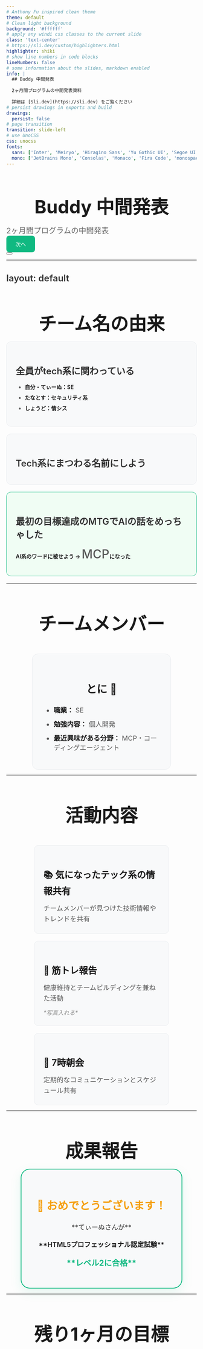 ```yaml
---
# Anthony Fu inspired clean theme
theme: default
# Clean light background
background: '#ffffff'
# apply any windi css classes to the current slide
class: 'text-center'
# https://sli.dev/custom/highlighters.html
highlighter: shiki
# show line numbers in code blocks
lineNumbers: false
# some information about the slides, markdown enabled
info: |
  ## Buddy 中間発表
  
  2ヶ月間プログラムの中間発表資料
  
  詳細は [Sli.dev](https://sli.dev) をご覧ください
# persist drawings in exports and build
drawings:
  persist: false
# page transition
transition: slide-left
# use UnoCSS
css: unocss
fonts:
  sans: ['Inter', 'Meiryo', 'Hiragino Sans', 'Yu Gothic UI', 'Segoe UI', 'Roboto', 'sans-serif']
  mono: ['JetBrains Mono', 'Consolas', 'Monaco', 'Fira Code', 'monospace']
---
```


# Buddy 中間発表

<div class="subtitle">2ヶ月間プログラムの中間発表</div>

<div class="pt-12">
  <span @click="$slidev.nav.next" class="nav-button">
    次へ <carbon:arrow-right class="inline ml-2"/>
  </span>
</div>

<div class="abs-br m-6 flex gap-2 opacity-60">
  <button @click="$slidev.nav.openInEditor()" title="Open in Editor" class="text-xl slidev-icon-btn opacity-50 !border-none hover:opacity-100">
    <carbon:edit />
  </button>
  <a href="https://github.com/slidevjs/slidev" target="_blank" alt="GitHub"
    class="text-xl slidev-icon-btn opacity-50 !border-none hover:opacity-100">
    <carbon-logo-github />
  </a>
</div>

<style>
h1 {
  font-size: 3rem;
  font-weight: 700;
  color: #1a1a1a;
  margin-bottom: 0.5rem;
  padding: 0 2rem;
  box-sizing: border-box;
}

.subtitle {
  color: #666666;
  font-size: 1.25rem;
  font-weight: 400;
  margin-top: 1rem;
}

.nav-button {
  background: #10b981;
  color: white;
  padding: 0.75rem 1.5rem;
  border-radius: 0.5rem;
  font-weight: 500;
  cursor: pointer;
  transition: all 0.2s ease;
  border: none;
  display: inline-flex;
  align-items: center;
}

.nav-button:hover {
  background: #059669;
  transform: translateY(-1px);
}
</style>

<!--
Buddy 2ヶ月間プログラムの中間発表スライド
-->

---
layout: default
---

# チーム名の由来

<div class="space-y-6 text-left max-w-4xl mx-auto px-6">

<div class="origin-step">

## 全員がtech系に関わっている
- **自分・てぃーぬ：SE**
- **たなとす：セキュリティ系**
- **しょうど：情シス**

</div>

<v-click>

<div class="origin-step">

## Tech系にまつわる名前にしよう

</div>

</v-click>

<v-click>

<div class="origin-step highlight">

## 最初の目標達成のMTGでAIの話をめっちゃした
**AI系のワードに被せよう → <span class="team-name">MCP</span>になった**

</div>

</v-click>

</div>

<style>
h1 {
  color: #1a1a1a;
  font-weight: 700;
  margin-bottom: 2rem;
  text-align: center;
}

h2 {
  color: #333333;
  font-weight: 600;
  font-size: 1.5rem;
  margin-bottom: 1rem;
}

.origin-step {
  background: #f8f9fa;
  padding: 1.5rem;
  border-radius: 0.75rem;
  border: 1px solid #e9ecef;
  margin-bottom: 1.2rem;
}

.origin-step.highlight {
  border-color: #10b981;
  background: #f0fdf4;
}

.team-name {
  color: #10b981;
  font-weight: 700;
  font-size: 1.2em;
}

li {
  color: #555555;
  margin: 0.5rem 0;
}

strong {
  color: #1a1a1a;
}
</style>

---

# チームメンバー

<div class="members-container">

<div class="member-card">

## とに 🤖
- **職業：** SE
- **勉強内容：** 個人開発
- **最近興味がある分野：** MCP・コーディングエージェント

</div>

</div>

<style>
h1 {
  color: #1a1a1a;
  font-weight: 700;
  margin-bottom: 2rem;
  text-align: center;
}

.members-container {
  display: flex;
  justify-content: center;
  padding: 2rem 3rem 0 3rem;
  max-width: 100vw;
  box-sizing: border-box;
}

.member-card {
  background: #f8f9fa;
  border: 1px solid #e9ecef;
  border-radius: 1rem;
  padding: 2rem;
  max-width: 32rem;
  width: 90%;
  transition: all 0.2s ease;
  margin: 0 auto;
  box-sizing: border-box;
}

.member-card:hover {
  transform: translateY(-2px);
  border-color: #10b981;
  box-shadow: 0 10px 25px rgba(0, 0, 0, 0.1);
}

.member-card h2 {
  color: #1a1a1a;
  font-size: 1.75rem;
  font-weight: 600;
  margin-bottom: 1.5rem;
  text-align: center;
}

.member-card li {
  color: #555555;
  margin: 0.75rem 0;
  font-size: 1.1rem;
}

.member-card strong {
  color: #1a1a1a;
  font-weight: 600;
}
</style>

---

# 活動内容

<div class="activities-grid">

<v-click>

<div class="activity-item">

## 📚 気になったテック系の情報共有
<div class="activity-desc">チームメンバーが見つけた技術情報やトレンドを共有</div>

</div>

</v-click>

<v-click>

<div class="activity-item">

## 💪 筋トレ報告
<div class="activity-desc">健康維持とチームビルディングを兼ねた活動</div>
<div class="note-text">*写真入れる*</div>

</div>

</v-click>

<v-click>

<div class="activity-item">

## 🌅 7時朝会
<div class="activity-desc">定期的なコミュニケーションとスケジュール共有</div>

</div>

</v-click>

</div>

<style>
h1 {
  color: #1a1a1a;
  font-weight: 700;
  margin-bottom: 2rem;
  text-align: center;
}

.activities-grid {
  display: grid;
  gap: 1.2rem;
  padding: 2rem 3rem 0 3rem;
  max-width: 50rem;
  margin: 0 auto;
  width: 90%;
  box-sizing: border-box;
}

.activity-item {
  background: #f8f9fa;
  border: 1px solid #e9ecef;
  border-radius: 0.75rem;
  padding: 1.5rem;
  transition: all 0.2s ease;
  position: relative;
}

.activity-item:hover {
  transform: translateY(-2px);
  border-color: #10b981;
  background: #f0fdf4;
}

.activity-item h2 {
  color: #1a1a1a;
  font-size: 1.5rem;
  font-weight: 600;
  margin-bottom: 1rem;
}

.activity-desc {
  color: #555555;
  font-size: 1.1rem;
  line-height: 1.6;
}

.note-text {
  color: #888888;
  font-style: italic;
  margin-top: 0.75rem;
  font-size: 0.95rem;
}
</style>

---

# 成果報告

<div class="flex justify-center items-center h-full">

<div class="achievement-card">

## 🎉 おめでとうございます！

<div class="achievement-details">
<div class="achiever-name">**てぃーぬさんが**</div>
<div class="certification-name">**HTML5プロフェッショナル認定試験**</div>
<div class="level-badge">**レベル2に合格**</div>
</div>

</div>

</div>

<style>
h1 {
  color: #1a1a1a;
  font-weight: 700;
  margin-bottom: 2rem;
  text-align: center;
}

.achievement-card {
  background: #f8f9fa;
  border: 2px solid #10b981;
  border-radius: 1.5rem;
  padding: 2rem;
  text-align: center;
  max-width: 36rem;
  width: 85%;
  position: relative;
  box-shadow: 0 10px 30px rgba(16, 185, 129, 0.1);
  margin: 0 auto;
  box-sizing: border-box;
}

.achievement-card h2 {
  color: #f59e0b;
  font-size: 1.8rem;
  font-weight: 700;
  margin-bottom: 1.5rem;
}

.achievement-details {
  font-size: 1.1rem;
  line-height: 1.7;
}

.achiever-name {
  color: #333333;
  margin: 1rem 0;
}

.certification-name {
  color: #1a1a1a;
  margin: 1rem 0;
  font-weight: 600;
}

.level-badge {
  color: #10b981;
  font-size: 1.3rem;
  margin: 1rem 0;
  font-weight: 700;
}

strong {
  font-weight: 600;
}
</style>

---

# 残り1ヶ月の目標

<div class="goals-section">

<div class="goals-card">

## 📋 今後の目標設定

<div class="goals-description">
各メンバーの残り1ヶ月での目標を設定し、<br>
<span class="highlight">継続的な成長と学習を目指します</span>
</div>

<div class="progress-indicator">
  <div class="progress-bar">
    <div class="progress-fill"></div>
  </div>
  <span class="progress-text">2/3 完了</span>
</div>

</div>

</div>

<style>
h1 {
  color: #1a1a1a;
  font-weight: 700;
  margin-bottom: 2rem;
  text-align: center;
}

.goals-section {
  display: flex;
  justify-content: center;
  align-items: center;
  height: 100%;
  padding: 2rem 3rem;
  box-sizing: border-box;
}

.goals-card {
  background: #f8f9fa;
  border: 1px solid #e9ecef;
  border-radius: 1.2rem;
  padding: 2rem;
  text-align: center;
  max-width: 38rem;
  width: 85%;
  box-sizing: border-box;
  margin: 0 auto;
}

.goals-card h2 {
  color: #1a1a1a;
  font-size: 1.8rem;
  font-weight: 600;
  margin-bottom: 1.5rem;
}

.goals-description {
  font-size: 1.15rem;
  color: #555555;
  line-height: 1.7;
  margin-bottom: 1.5rem;
}

.highlight {
  color: #10b981;
  font-weight: 600;
}

.progress-indicator {
  margin-top: 2rem;
}

.progress-bar {
  width: 100%;
  height: 8px;
  background: #e5e7eb;
  border-radius: 4px;
  overflow: hidden;
  margin-bottom: 0.75rem;
}

.progress-fill {
  height: 100%;
  background: #10b981;
  border-radius: 4px;
  width: 66%;
  transition: width 0.5s ease;
}

.progress-text {
  color: #888888;
  font-size: 0.9rem;
}
</style>

---
layout: center
class: text-center
---

# ありがとうございました！

<div class="team-name">チーム <span class="mcp-highlight">MCP</span></div>

<div class="pt-12">
  <div class="question-prompt">
    💬 ご質問はありますか？
  </div>
</div>

<style>
h1 {
  font-size: 3rem;
  font-weight: 700;
  color: #1a1a1a;
  margin-bottom: 1rem;
  padding: 0 2rem;
  box-sizing: border-box;
}

.team-name {
  font-size: 2rem;
  color: #555555;
  margin: 2rem 0;
  font-weight: 500;
}

.mcp-highlight {
  color: #10b981;
  font-weight: 700;
}

.question-prompt {
  background: #f8f9fa;
  border: 1px solid #10b981;
  color: #1a1a1a;
  padding: 1rem 2rem;
  border-radius: 0.75rem;
  font-size: 1.3rem;
  font-weight: 500;
  display: inline-block;
  transition: all 0.2s ease;
}

.question-prompt:hover {
  border-color: #059669;
  background: #f0fdf4;
}
</style>